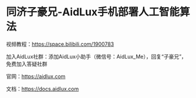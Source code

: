 # 同济子豪兄-AidLux手机部署人工智能算法

视频教程：https://space.bilibili.com/1900783

加入AidLux社群：添加AidLux小助手（微信号：AidLux_Me），回复“子豪兄”，免费加入答疑社群

官网：https://aidlux.com

文档：https://docs.aidlux.com
